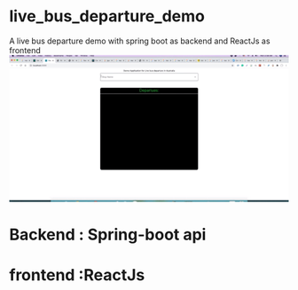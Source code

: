 # live_bus_departure_demo

A live bus departure demo with spring boot as backend and ReactJs as frontend
![](files/demo.gif)

# Backend : Spring-boot api

# frontend :ReactJs
